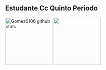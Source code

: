 ## Estudante Cc Quinto Periodo

<div>
 <img  height='150em'  src="https://github-readme-stats.vercel.app/api?username=Gomes0106&rank_icon=github&show_icons=true&theme=gotham" alt="Gomes0106 github stats"/>
 <img  height='150em'  src="https://github-readme-stats.vercel.app/api/top-langs/?username=Gomes0106&langs_count=10&layout=compact&theme=gotham&count_private=true&hide=css,html"/>
</div>
